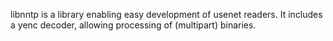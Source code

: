 libnntp is a library enabling easy development of usenet readers. It includes a yenc decoder, allowing processing of (multipart) binaries.